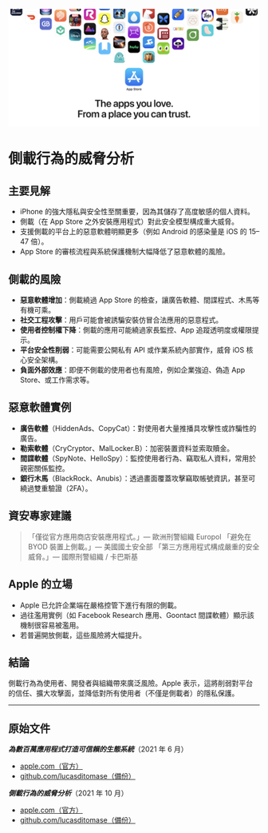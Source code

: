![Banner](../assets/banner.png)

# 側載行為的威脅分析

## 主要見解

- iPhone 的強大隱私與安全性至關重要，因為其儲存了高度敏感的個人資料。
- 側載（在 App Store 之外安裝應用程式）對此安全模型構成重大威脅。
- 支援側載的平台上的惡意軟體明顯更多（例如 Android 的感染量是 iOS 的 15–47 倍）。
- App Store 的審核流程與系統保護機制大幅降低了惡意軟體的風險。

## 側載的風險

- **惡意軟體增加**：側載繞過 App Store 的檢查，讓廣告軟體、間諜程式、木馬等有機可乘。
- **社交工程攻擊**：用戶可能會被誘騙安裝仿冒合法應用的惡意程式。
- **使用者控制權下降**：側載的應用可能繞過家長監控、App 追蹤透明度或權限提示。
- **平台安全性削弱**：可能需要公開私有 API 或作業系統內部實作，威脅 iOS 核心安全架構。
- **負面外部效應**：即便不側載的使用者也有風險，例如企業強迫、偽造 App Store、或工作需求等。

## 惡意軟體實例

- **廣告軟體**（HiddenAds、CopyCat）：對使用者大量推播具攻擊性或詐騙性的廣告。
- **勒索軟體**（CryCryptor、MalLocker.B）：加密裝置資料並索取贖金。
- **間諜軟體**（SpyNote、HelloSpy）：監控使用者行為、竊取私人資料，常用於親密關係監控。
- **銀行木馬**（BlackRock、Anubis）：透過畫面覆蓋攻擊竊取帳號資訊，甚至可繞過雙重驗證（2FA）。

## 資安專家建議

> 「僅從官方應用商店安裝應用程式。」— 歐洲刑警組織 Europol
> 「避免在 BYOD 裝置上側載。」— 美國國土安全部
> 「第三方應用程式構成嚴重的安全威脅。」— 國際刑警組織 / 卡巴斯基

## Apple 的立場

- Apple 已允許企業端在嚴格控管下進行有限的側載。
- 過往濫用實例（如 Facebook Research 應用、Goontact 間諜軟體）顯示該機制很容易被濫用。
- 若普遍開放側載，這些風險將大幅提升。

## 結論

側載行為為使用者、開發者與組織帶來廣泛風險。Apple 表示，這將削弱對平台的信任、擴大攻擊面，並降低對所有使用者（不僅是側載者）的隱私保護。

---

## 原始文件

***為數百萬應用程式打造可信賴的生態系統***（2021 年 6 月）
  -  [apple.com（官方）](https://www.apple.com/privacy/docs/Building_a_Trusted_Ecosystem_for_Millions_of_Apps.pdf)
  -  [github.com/lucasditomase（備份）](https://github.com/lucasditomase/app-restrictions/blob/main/summary.pdf)

***側載行為的威脅分析***（2021 年 10 月）
  -  [apple.com（官方）](https://www.apple.com/privacy/docs/Building_a_Trusted_Ecosystem_for_Millions_of_Apps_A_Threat_Analysis_of_Sideloading.pdf)
  -  [github.com/lucasditomase（備份）](https://github.com/lucasditomase/app-restrictions/blob/main/threat-analysis.pdf)
